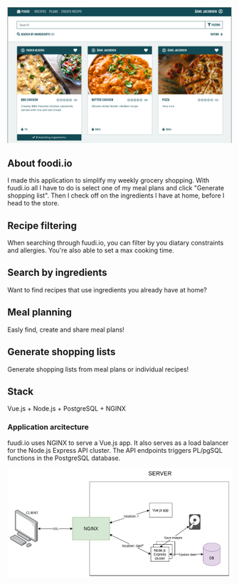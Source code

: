 ![Cover photo](/cover.png)

## About foodi.io
I made this application to simplify my weekly grocery shopping. With fuudi.io all I have to do is select one of my meal plans and click "Generate shopping list". Then I check off on the ingredients I have at home, before I head to the store.

## Recipe filtering
When searching through fuudi.io, you can filter by you diatary constraints and allergies. You're also able to set a max cooking time. 

## Search by ingredients
Want to find recipes that use ingredients you already have at home?

## Meal planning
Easly find, create and share meal plans!

## Generate shopping lists
Generate shopping lists from meal plans or individual recipes!
  
 
## Stack
Vue.js + Node.js + PostgreSQL + NGINX

### Application arcitecture
fuudi.io uses NGINX to serve a Vue.js app. It also serves as a load balancer for the Node.js Express API cluster. The API endpoints triggers PL/pgSQL functions in the PostgreSQL database.

![Application arcitecture](/arcitecture.png)
